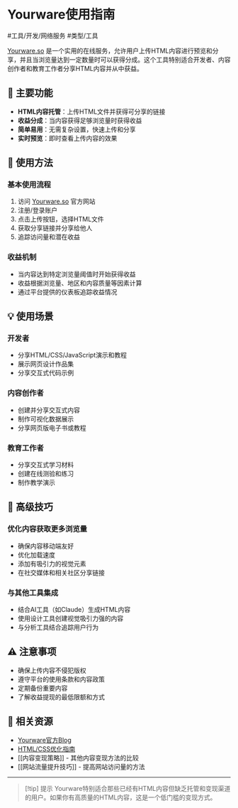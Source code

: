 # Yourware使用指南
#工具/开发/网络服务 #类型/工具

[Yourware.so](https://www.yourware.so/home) 是一个实用的在线服务，允许用户上传HTML内容进行预览和分享，并且当浏览量达到一定数量时可以获得分成。这个工具特别适合开发者、内容创作者和教育工作者分享HTML内容并从中获益。

## 🌟 主要功能

- **HTML内容托管**：上传HTML文件并获得可分享的链接
- **收益分成**：当内容获得足够浏览量时获得收益
- **简单易用**：无需复杂设置，快速上传和分享
- **实时预览**：即时查看上传内容的效果

## 🚀 使用方法

### 基本使用流程

1. 访问 [Yourware.so](https://www.yourware.so/home) 官方网站
2. 注册/登录账户
3. 点击上传按钮，选择HTML文件
4. 获取分享链接并分享给他人
5. 追踪访问量和潜在收益

### 收益机制

- 当内容达到特定浏览量阈值时开始获得收益
- 收益根据浏览量、地区和内容质量等因素计算
- 通过平台提供的仪表板追踪收益情况

## 💡 使用场景

### 开发者
- 分享HTML/CSS/JavaScript演示和教程
- 展示网页设计作品集
- 分享交互式代码示例

### 内容创作者
- 创建并分享交互式内容
- 制作可视化数据展示
- 分享网页版电子书或教程

### 教育工作者
- 分享交互式学习材料
- 创建在线测验和练习
- 制作教学演示

## 🔧 高级技巧

### 优化内容获取更多浏览量
- 确保内容移动端友好
- 优化加载速度
- 添加有吸引力的视觉元素
- 在社交媒体和相关社区分享链接

### 与其他工具集成
- 结合AI工具（如Claude）生成HTML内容
- 使用设计工具创建视觉吸引力强的内容
- 与分析工具结合追踪用户行为

## ⚠️ 注意事项

- 确保上传内容不侵犯版权
- 遵守平台的使用条款和内容政策
- 定期备份重要内容
- 了解收益提现的最低限额和方式

## 🔗 相关资源

- [Yourware官方Blog](https://www.yourware.so/blog)
- [HTML/CSS优化指南](https://developer.mozilla.org/zh-CN/docs/Learn/Performance)
- [[内容变现策略]] - 其他内容变现方法的比较
- [[网站流量提升技巧]] - 提高网站访问量的方法

---

> [!tip] 提示
> Yourware特别适合那些已经有HTML内容但缺乏托管和变现渠道的用户。如果你有高质量的HTML内容，这是一个低门槛的变现方式。
